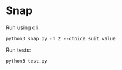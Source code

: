 # Snap

Run using cli:

```shell
python3 snap.py -n 2 --choice suit value
```

Run tests:

```shell
python3 test.py
```
